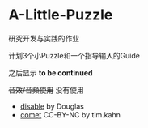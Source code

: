 # A-Little-Puzzle
研究开发与实践的作业

计划3个小Puzzle和一个指导输入的Guide

之后显示 **to be continued**

~~音效/音频使用~~ 没有使用

-   [disable](https://www.ear0.com/sound/show/soundid-12620) by Douglas
-   [comet](https://freesound.org/s/403488/) CC-BY-NC by tim.kahn



